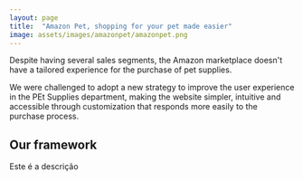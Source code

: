 ```yaml
---
layout: page
title:  "Amazon Pet, shopping for your pet made easier"
image: assets/images/amazonpet/amazonpet.png
---
```


Despite having several sales segments, the Amazon marketplace doesn't have a tailored experience for the purchase of pet supplies.

We were challenged to adopt a new strategy to improve the user experience in the PEt Supplies department, making the website simpler, intuitive and accessible through customization that responds more easily to the purchase process.

## Our framework
Este é a descrição